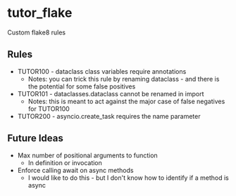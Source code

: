 # tutor_flake

Custom flake8 rules

## Rules

* TUTOR100 - dataclass class variables require annotations
    * Notes: you can trick this rule by renaming dataclass - and there is the potential for some false positives
* TUTOR101 - dataclasses.dataclass cannot be renamed in import
    * Notes: this is meant to act against the major case of false negatives for TUTOR100
* TUTOR200 - asyncio.create_task requires the name parameter

## Future Ideas

* Max number of positional arguments to function
    * In definition or invocation
* Enforce calling await on async methods
    * I would like to do this - but I don't know how to identify if a method is async